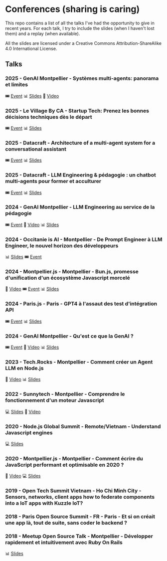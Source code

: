 # Conferences (sharing is caring)

This repo contains a list of all the talks I've had the opportunity to give in recent years.
For each talk, I try to include the slides (when I haven't lost them) and a replay (when available).

All the slides are licensed under a Creative Commons Attribution-ShareAlike 4.0 International License.

## Talks

### 2025 - GenAI Montpellier - Systèmes multi-agents: panorama et limites

🎟️ [Event](https://www.meetup.com/genai-mtp/events/306679072/) 📊 [Slides](https://docs.google.com/presentation/d/14XVxlLJUtw4Oh_PIqwoonvt_rl5CMFoWn2TKMKToPcs/edit) 🎥 [Video](https://www.youtube.com/watch?v=Q338mUHbuvI)

### 2025 - Le Village By CA - Startup Tech: Prenez les bonnes décisions techniques dès le départ

🎟️ [Event](https://www.linkedin.com/feed/update/urn:li:activity:7343206478079488003/) 📊 [Slides](https://docs.google.com/presentation/d/19YPDAw9rq4PopWOQAtpQJvD316buslPUV1uRBP2Wd5A/edit)

### 2025 - Datacraft - Architecture of a multi-agent system for a conversational assistant

🎟️ [Event](https://datacraft.paris/event/architecture-of-a-multi-agent-system-for-a-conversational-assistant/) 📊 [Slides](https://docs.google.com/presentation/d/14XVxlLJUtw4Oh_PIqwoonvt_rl5CMFoWn2TKMKToPcs/edit)

### 2025 - Datacraft - LLM Engineering & pédagogie : un chatbot multi-agents pour former et acculturer

🎟️ [Event](https://datacraft.paris/event/llm-engineering-pedagogie-un-chatbot-multi-agents-pour-former-et-acculturer/) 📊 [Slides](https://docs.google.com/presentation/d/1xMHgEglZb4pjifjQRc-nSq-wq0Yjhs95We5b1U7gbJM/edit?usp=sharing)

### 2024 - GenAI Montpellier - LLM Engineering au service de la pédagogie

🎟️ [Event](https://www.meetup.com/genai-mtp/events/301056247/) 🎥 [Video](https://www.youtube.com/watch?v=A3W812xwBDc) 📊 [Slides](https://docs.google.com/presentation/d/1UTSViccxSzTPHTw9e9toK8yrhN4GqBGhe1a73g8Cvac/edit)

### 2024 - Occitanie is AI - Montpellier - De Prompt Engineer à LLM Engineer, le nouvel horizon des développeurs

📊 [Slides](https://docs.google.com/presentation/d/1HWj8LJovIhzOFKAYArOh6RH8uwylZmqdovS6QO1eg5I/edit) 🎟️ [Event](https://www.digital113.fr/event/occitanie-is-ai-le-lancement-a-montpellier/)

### 2024 - Montpellier.js - Montpellier - Bun.js, promesse d'unification d'un écosystème Javascript morcelé

🎥 [Video](https://www.youtube.com/watch?v=kq0p5P6ONQ8) 🎟️ [Event](https://www.meetup.com/montpellierjs/events/299791738) 📊 [Slides](https://docs.google.com/presentation/d/1Zp-GfN9OAQJD0PsQknmSlbcqGtoE_gMjJX5DwegICWQ/edit)

### 2024 - Paris.js - Paris - GPT4 à l'assaut des test d'intégration API

🎟️ [Event](https://www.meetup.com/paris-js/events/300489890/) 📊 [Slides](https://docs.google.com/presentation/d/1yVl_iqu7GR6CeFqaGfebJZskeG0sgXUVIdtCQRUECVo/edit)

### 2024 - GenAI Montpellier - Qu'est ce que la GenAI ?

🎟️ [Event](https://www.meetup.com/fr-FR/genai-mtp/events/299154322/) 🎥 [Video](https://www.youtube.com/watch?v=fzZuNKKdZ9A) 📊 [Slides](https://docs.google.com/presentation/d/1dd5PnUZaLFA4CxwZTVKgNn20v0faSLXTAqyKueacSOg/edit?usp=sharing)

### 2023 - Tech.Rocks - Montpellier - Comment créer un Agent LLM en Node.js

🎥 [Video](https://www.youtube.com/watch?v=c3RO6YOCdTY) 📊 [Slides](https://docs.google.com/presentation/d/1r-CUBj-9aYGZctkcZd19zM_U98qAxedGz9xHFyNDuqI/edit?)

### 2022 - Sunnytech - Montpellier - Comprendre le fonctionnement d'un moteur Javascript

💻 [Slides](https://github.com/Aschen/understand-js-runtimes) 🎥 [Video](https://www.youtube.com/watch?v=fvJDX4da5Vs)

### 2020 - Node.js Global Summit - Remote/Vietnam - Understand Javascript engines

💻 [Slides](https://github.com/Aschen/understand-js-runtimes)

### 2020 - Montpellier.js - Montpellier - Comment écrire du JavaScript performant et optimisable en 2020 ?

🎥 [Video](https://www.youtube.com/watch?v=E1hohefv8QI) 💻 [Slides](https://github.com/Aschen/understand-js-runtimes)

### 2019 - Open Tech Summit Vietnam - Ho Chi Minh City - Sensors, networks, client apps how to federate components into a IoT apps with Kuzzle IoT?

### 2018 - Paris Open Source Summit - FR - Paris - Et si on créait une app là, tout de suite, sans coder le backend ?

### 2018 - Meetup Open Source Talk - Montpellier - Développer rapidement et intuitivement avec Ruby On Rails

📊 [Slides](https://docs.google.com/presentation/d/1TB8EUqjy2oEuYx7rgbbiYOT8tp94glbk1nGvgh-A6-8/edit)
